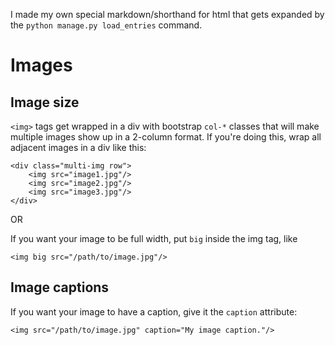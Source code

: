 I made my own special markdown/shorthand for html that gets expanded by the
`python manage.py load_entries` command.

Images
===========

Image size
-------------
`<img>` tags get wrapped in a div with bootstrap `col-*` classes that will
make multiple images show up in a 2-column format. If you're doing this, wrap
all adjacent images in a div like this:
```
<div class="multi-img row">
    <img src="image1.jpg"/>
    <img src="image2.jpg"/>
    <img src="image3.jpg"/>
</div>
```

OR

If you want your image to be full width, put `big` inside the img tag, like
```
<img big src="/path/to/image.jpg"/>
```


Image captions
-----------------
If you want your image to have a caption, give it the `caption` attribute:
```
<img src="/path/to/image.jpg" caption="My image caption."/>
```
